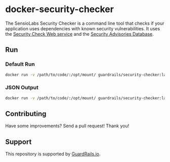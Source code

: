 # docker-security-checker

The SensioLabs Security Checker is a command line tool that checks if your application uses dependencies with known security vulnerabilities. It uses the [Security Check Web service](https://security.symfony.com/) and the [Security Advisories Database](https://github.com/FriendsOfPHP/security-advisories).

## Run

### Default Run

```bash
docker run -v /path/to/code/:/opt/mount/ guardrails/security-checker:latest
```

### JSON Output

```bash
docker run -v /path/to/code/:/opt/mount/ guardrails/security-checker:latest --format=json
```

## Contributing

Have some improvements? Send a pull request! Thank you!

## Support

This repository is supported by [GuardRails.io](https://www.guardrails.io).